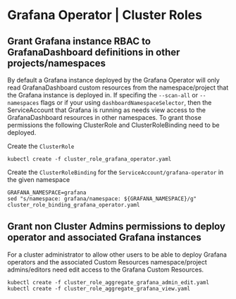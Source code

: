 # Grafana Operator | Cluster Roles

## Grant Grafana instance RBAC to GrafanaDashboard definitions in other projects/namespaces

By default a Grafana instance deployed by the Grafana Operator will only read GrafanaDashboard custom resources from the namespace/project that the Grafana instance is deployed in.
If specifing the `--scan-all` or `--namespaces` flags or if your using `dashboardNamespaceSelector`, then the ServiceAccount that Grafana is running as needs view access to the GrafanaDashboard resources in other namespaces.
To grant those permissions the following ClusterRole and ClusterRoleBinding need to be deployed.

Create the `ClusterRole`

```shell
kubectl create -f cluster_role_grafana_operator.yaml
```

Create the `ClusterRoleBinding` for the `ServiceAccount/grafana-operator` in the given namespace

```shell
GRAFANA_NAMESPACE=grafana
sed "s/namespace: grafana/namespace: ${GRAFANA_NAMESPACE}/g" cluster_role_binding_grafana_operator.yaml
```

## Grant non Cluster Admins permissions to deploy operator and associated Grafana instances

For a cluster administrator to allow other users to be able to deploy Grafana operators and the associated Custom Resources namespace/project admins/editors need edit access to the Grafana Custom Resources.

```shell
kubectl create -f cluster_role_aggregate_grafana_admin_edit.yaml
kubectl create -f cluster_role_aggregate_grafana_view.yaml
```

